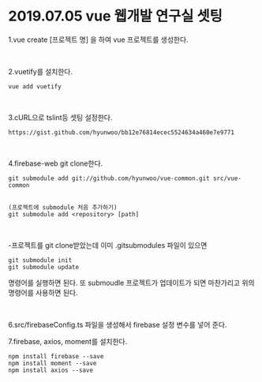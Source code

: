 # 2019.07.05 vue 웹개발 연구실 셋팅

1.vue create [프로젝트 명] 을 하여 vue 프로젝트를 생성한다.

<br>

2.vuetify를 설치한다.

```
vue add vuetify
```

<br>

3.cURL으로 tslint등 셋팅 설정한다.

```
https://gist.github.com/hyunwoo/bb12e76814ecec5524634a460e7e9771
```

<br>

4.firebase-web git clone한다.

```
git submodule add git://github.com/hyunwoo/vue-common.git src/vue-common


(프로젝트에 submodule 처음 추가하기)
git submodule add <repository> [path]
```

<br>

-프로젝트를 git clone받았는데 이미 .gitsubmodules 파일이 있으면

```
git submodule init
git submodule update
```

명령어를 실행하면 된다. 또 submoudle 프로젝트가 업데이트가 되면 마찬가리고 위의 명령어를 사용하면 된다.

<br>

6.src/firebaseConfig.ts 파일을 생성해서 firebase 설정 변수를 넣어 준다.

7.firebase, axios, moment를 설치한다.

```
npm install firebase --save
npm install moment --save
npm install axios --save
```
